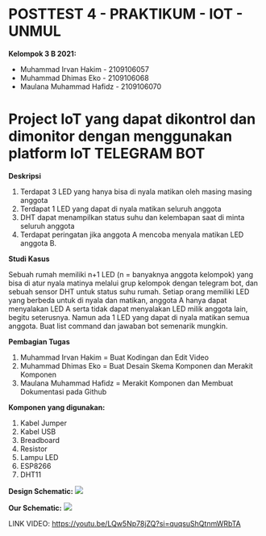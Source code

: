 # POSTTEST 4 - PRAKTIKUM - IOT - UNMUL

**Kelompok 3 B 2021:**

  * Muhammad Irvan Hakim	    - 2109106057
  * Muhammad Dhimas Eko		    - 2109106068
  * Maulana Muhammad Hafidz 	- 2109106070


# Project IoT yang dapat dikontrol dan dimonitor dengan menggunakan platform IoT TELEGRAM BOT


**Deskripsi**

1. Terdapat 3 LED yang hanya bisa di nyala matikan oleh masing masing anggota
2. Terdapat 1 LED yang dapat di nyala matikan seluruh anggota
3. DHT dapat menampilkan status suhu dan kelembapan saat di minta seluruh anggota
4. Terdapat peringatan jika anggota A mencoba menyala matikan LED anggota B.


**Studi Kasus**

Sebuah rumah memiliki n+1 LED (n = banyaknya anggota kelompok) yang bisa di atur nyala matinya melalui grup kelompok dengan telegram bot, dan sebuah sensor DHT untuk status suhu rumah. Setiap orang memiliki LED yang berbeda untuk di nyala dan matikan, anggota A hanya dapat menyalakan LED A serta tidak dapat menyalakan LED milik anggota lain, begitu seterusnya. Namun ada 1 LED yang dapat di nyala matikan semua anggota. Buat list command dan jawaban bot semenarik mungkin.

**Pembagian Tugas**

1. Muhammad Irvan Hakim      = Buat Kodingan dan Edit Video
2. Muhammad Dhimas Eko       = Buat Desain Skema Komponen dan Merakit Komponen
3. Maulana Muhammad Hafidz   = Merakit Komponen dan Membuat Dokumentasi pada Github

**Komponen yang digunakan:**

1. Kabel Jumper
2. Kabel USB
3. Breadboard
4. Resistor
5. Lampu LED
6. ESP8266
7. DHT11


**Design Schematic:**
<img src="Skema/Schematic.jpg">

**Our Schematic:**
<img src="Skema/Hasil.png">

LINK VIDEO: https://youtu.be/LQw5Np78jZQ?si=quqsuShQtnmWRbTA
